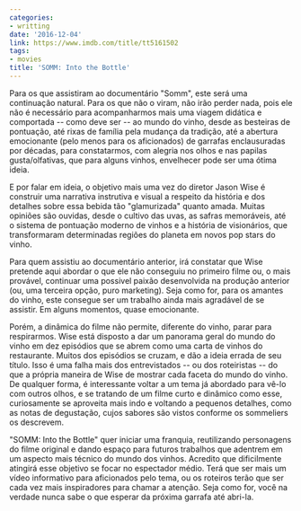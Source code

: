 ```yaml
---
categories:
- writting
date: '2016-12-04'
link: https://www.imdb.com/title/tt5161502
tags:
- movies
title: 'SOMM: Into the Bottle'
---
```


Para os que assistiram ao documentário "Somm", este será uma continuação natural. Para os que não o viram, não irão perder nada, pois ele não é necessário para acompanharmos mais uma viagem didática e comportada -- como deve ser -- ao mundo do vinho, desde as besteiras de pontuação, até rixas de família pela mudança da tradição, até a abertura emocionante (pelo menos para os aficionados) de garrafas enclausuradas por décadas, para constatarmos, com alegria nos olhos e nas papilas gusta/olfativas, que para alguns vinhos, envelhecer pode ser uma ótima ideia.

E por falar em ideia, o objetivo mais uma vez do diretor Jason Wise é construir uma narrativa instrutiva e visual a respeito da história e dos detalhes sobre essa bebida tão "glamurizada" quanto amada. Muitas opiniões são ouvidas, desde o cultivo das uvas, as safras memoráveis, até o sistema de pontuação moderno de vinhos e a história de visionários, que transformaram determinadas regiões do planeta em novos pop stars do vinho.

Para quem assistiu ao documentário anterior, irá constatar que Wise pretende aqui abordar o que ele não conseguiu no primeiro filme ou, o mais provável, continuar uma possivel paixão desenvolvida na produção anterior (ou, uma terceira opção, puro marketing). Seja como for, para os amantes do vinho, este consegue ser um trabalho ainda mais agradável de se assistir. Em alguns momentos, quase emocionante.

Porém, a dinâmica do filme não permite, diferente do vinho, parar para respirarmos. Wise está disposto a dar um panorama geral do mundo do vinho em dez episódios que se abrem como uma carta de vinhos do restaurante. Muitos dos episódios se cruzam, e dão a ideia errada de seu título. Isso é uma falha mais dos entrevistados -- ou dos roteiristas -- do que a própria maneira de Wise de mostrar cada faceta do mundo do vinho. De qualquer forma, é interessante voltar a um tema já abordado para vê-lo com outros olhos, e se tratando de um filme curto e dinâmico como esse, curiosamente se aproveita mais indo e voltando a pequenos detalhes, como as notas de degustação, cujos sabores são vistos conforme os sommeliers os descrevem.

"SOMM: Into the Bottle" quer iniciar uma franquia, reutilizando personagens do filme original e dando espaço para futuros trabalhos que adentrem em um aspecto mais técnico do mundo dos vinhos. Acredito que dificilmente atingirá esse objetivo se focar no espectador médio. Terá que ser mais um vídeo informativo para aficionados pelo tema, ou os roteiros terão que ser cada vez mais inspiradores para chamar a atenção. Seja como for, você na verdade nunca sabe o que esperar da próxima garrafa até abri-la.